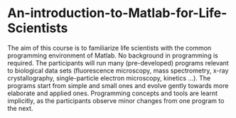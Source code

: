 # An-introduction-to-Matlab-for-Life-Scientists
The aim of this course is to familiarize life scientists with the common programming environment of Matlab. No background in programming is required. The participants will run many (pre-developed) programs relevant to biological data sets (fluorescence microscopy, mass spectrometry, x-ray crystallography, single-particle electron microscopy, kinetics ...).   The programs start from simple and small ones and evolve gently towards more elaborate and applied ones. Programming concepts and tools are learnt implicitly, as the participants observe minor changes from one program to the next.
